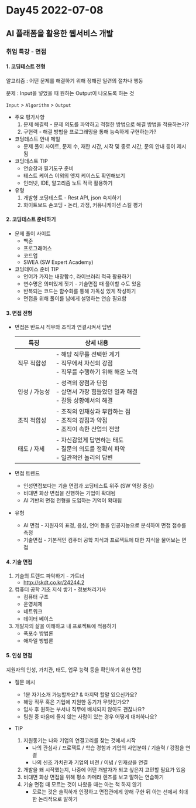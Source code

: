 # Day45 2022-07-08

## AI 플래폼을 활용한 웹서비스 개발

### 취업 특강 - 면접

#### 1. 코딩테스트 전형

알고리즘 : 어떤 문제를 해결하기 위해 정해진 일련의 절차나 행동

문제 : Input을 넣었을 때 원하는 Output이 나오도록 하는 것

`Input` > `Algorithm` > `Output`

- 주요 평가사항
  1. 문제 해결력 - 문제 의도를 파악하고 적절한 방법으로 해결 방법을 적용하는가?
  2. 구현력 - 해결 방법을 프로그래밍을 통해 능숙하게 구현하는가?
- 코딩테스트 안내 메일
  - 문제 풀이 사이트, 문제 수, 재한 시간, 시작 및 종료 시간, 문의 안내 등이 제시 됨
- 코딩테스트 TIP
  - 연습장과 필기도구 준비
  - 테스트 케이스 이외의 엣지 케이스도 확인해보기
  - 인터넷, IDE, 알고리즘 노트 적극 활용하기
- 유형
  1. 개발형 코딩테스트 - Rest API, json 숙지하기
  2. 화이트보드 손코딩 - 논리, 과정, 커뮤니케이션 스킬 평가

#### 2. 코딩테스트 준비하기

- 문제 풀이 사이트
  - 백준
  - 프로그래머스
  - 코드업
  - SWEA (SW Expert Academy)
- 코딩테이스 준비 TIP
  - 언어가 가지는 내장함수, 라이브러리 적극 활용하기
  - 변수명은 의미있게 짓기 - 기술면접 때 풀이할 수도 있음
  - 반복되는 코드는 함수화를 통해 가독성 있게 작성하기
  - 면접을 위해 풀이를 남에게 설명하는 연습 필요함

#### 3. 면접 전형

- 면접은 반드시 직무와 조직과 연결시켜서 답변

  | 특징          | 상세 내용                                                    |
  | ------------- | ------------------------------------------------------------ |
  | 직무 적합성   | - 해당 직무를 선택한 계기 <br />- 직무에서 자신의 강점<br />- 직무를 수행하기 위해 해온 노력 |
  | 인성 / 가능성 | - 성격의 장점과 단점<br />- 살면서 가장 힘들었던 일과 해결<br />- 갈등 상황에서의 해결 |
  | 조직 적합성   | - 조직의 인재상과 부합하는 점<br />- 조직의 강점과 약점<br />- 조직이 속한 산업의 전망 |
  | 태도 / 자세   | - 자신감있게 답변하는 태도<br />- 질문의 의도를 정확히 파악<br />- 일관적인 놀리의 답변 |

- 면접 트렌드

  - 인성면접보다는 기술 면접과 코딩테스트 위주 (SW 역량 중심)
  - 비대면 화상 면접을 진행하는 기업이 확대됨
  - AI 기반의 면접 전형을 도입하는 기억이 확대됨

- 유형

  - AI 면접 - 지원자의 표정, 음성, 언어 등을 인공지능으로 분석하여 면접 점수를 측정
  - 기술면접 - 기본적인 컴퓨터 공학 지식과 프로젝트에 대한 지식을 물어보는 면접

#### 4. 기술 면접

1. 기술의 트렌드 파악하기 - 가트너
   - http://skdt.co.kr/24244.2
2. 컴퓨터 공학 기초 지식 쌓기 - 정보처리기사
   - 컴퓨터 구조
   - 운영체제
   - 네트워크
   - 데이터 베이스
3. 개발자의 삶을 이해하고 내 프로젝트에 적용하기
   - 폭포수 방법론
   - 애자일 방법론

#### 5. 인성 면접

지원자의 인성, 가치관, 태도, 업무 능력 등을 확인하기 위한 면접

- 질문 예시
  - 1분 자기소개 가능할까요? & 마지막 할말 있으신가요?
  - 해당 직무 혹은 기업에 지원한 동기가 무엇인가요?
  - 입사 후 원하는 부서나 직무에 배치되지 않아도 괜찮나요?
  - 팀원 중 마음에 들지 않는 사람이 있는 경우 어떻게 대처하나요?

- TIP
  1. 지원동기는 나와 기업의 연결고리를 찾는 것에서 시작
     - 나의 관심사 / 프로젝트 / 학습 경험과 기업의 사업분야 / 기술력 / 강점을 연결
     - 나의 신조 가치관과 기업의 비전 / 이념 / 인재상을 연결
  2. 개발을 왜 시작했는지, 나중에 어떤 개발자가 되고 싶은지 고민할 필요가 있음
  3. 비대면 화상 면접을 위해 평소 카메라 렌즈를 보고 말하는 연습하기
  4. 기술 면접 때 모르는 것이 나왔을 때는 아는 척 하지 않기
     - 모르는 것은 솔직하개 인정하고 면접관에게 양해 구한 뒤 아는 선에서 최대한 논리적으로 말하기
